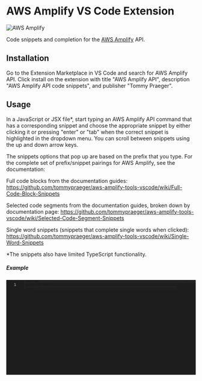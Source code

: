 # AWS Amplify VS Code Extension

<img src="https://s3.amazonaws.com/aws-mobile-hub-images/aws-amplify-logo.png" alt="AWS Amplify" width="550" >

Code snippets and completion for the [AWS Amplify](https://aws.github.io/aws-amplify) API.


## Installation

Go to the Extension Marketplace in VS Code and search for AWS Amplify API. 
Click install on the extension with title "AWS Amplify API", description "AWS Amplify API code snippets", and publisher "Tommy Praeger".

## Usage

In a JavaScript or JSX file*, start typing an AWS Amplify API command that has a corresponding snippet and choose the appropriate snippet by either clicking it or pressing "enter" or "tab" when the correct snippet is highlighted in the dropdown menu. You can scroll between snippets using the up and down arrow keys.

The snippets options that pop up are based on the prefix that you type. For the complete set of prefix/snippet pairings for AWS Amplify, see the documentation:

Full code blocks from the documentation guides: https://github.com/tommypraeger/aws-amplify-tools-vscode/wiki/Full-Code-Block-Snippets

Selected code segments from the documentation guides, broken down by documentation page: https://github.com/tommypraeger/aws-amplify-tools-vscode/wiki/Selected-Code-Segment-Snippets

Single word snippets (snippets that complete single words when clicked): https://github.com/tommypraeger/aws-amplify-tools-vscode/wiki/Single-Word-Snippets

*The snippets also have limited TypeScript functionality.

##### Example

![Alt Text](gifs/update_endpoint_example.gif)
